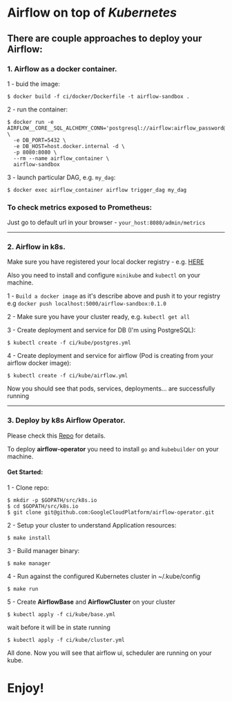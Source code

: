 # Airflow on top of *Kubernetes*

## There are couple approaches to deploy your Airflow:


### 1. Airflow as a docker container.

1 - buid the image:

  `$ docker build -f ci/docker/Dockerfile -t airflow-sandbox .`

2 - run the container:

  ```
  $ docker run -e AIRFLOW__CORE__SQL_ALCHEMY_CONN='postgresql://airflow:airflow_password@host.docker.internal/airflow' \
    -e DB_PORT=5432 \
    -e DB_HOST=host.docker.internal -d \
    -p 8080:8080 \
    --rm --name airflow_container \
    airflow-sandbox
  ```

3 - launch particular DAG, e.g. `my_dag`:

  `$ docker exec airflow_container airflow trigger_dag my_dag`


### To check metrics exposed to Prometheus:

Just go to default url in your browser - `your_host:8080/admin/metrics`

--------------------------------------------

### 2. Airflow in k8s.

Make sure you have registered your local docker registry - e.g. [HERE](https://docs.docker.com/registry/)

Also you need to install and configure `minikube` and `kubectl` on your machine.

1 - `Build a docker image` as it's describe above and push it to your registry e.g `docker push localhost:5000/airflow-sandbox:0.1.0`

2 - Make sure you have your cluster ready, e.g. `kubectl get all`

3 - Create deployment and service for DB (I'm using PostgreSQL):

  `$ kubectl create -f ci/kube/postgres.yml`

4 - Create deployment and service for airflow (Pod is creating from your airflow docker image):

  `$ kubectl create -f ci/kube/airflow.yml`

Now you should see that pods, services, deployments... are successfully running

--------------------------------------------

### 3. Deploy by k8s Airflow Operator.

Please check this [Repo](https://github.com/GoogleCloudPlatform/airflow-operator) for details.

To deploy **airflow-operator** you need to install `go` and `kubebuilder` on your machine.

#### Get Started:

1 - Clone repo:

  ```
  $ mkdir -p $GOPATH/src/k8s.io
  $ cd $GOPATH/src/k8s.io
  $ git clone git@github.com:GoogleCloudPlatform/airflow-operator.git
  ```

2 - Setup your cluster to understand Application resources:

  `$ make install`

3 - Build manager binary:

  `$ make manager`

4 - Run against the configured Kubernetes cluster in ~/.kube/config

  `$ make run`

5 - Create **AirflowBase** and **AirflowCluster** on your cluster

  `$ kubectl apply -f ci/kube/base.yml`

  wait before it will be in state running

  `$ kubectl apply -f ci/kube/cluster.yml`


All done. Now you will see that airflow ui, scheduler are running on your kube.

# Enjoy!
